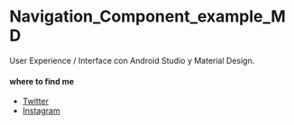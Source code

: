 # Navigation_Component_example_MD
User Experience / Interface con Android Studio y Material Design.

#### where to find me
- [Twitter](https://twitter.com/isabel29586055)
- [Instagram](https://www.instagram.com/joseris23/)
